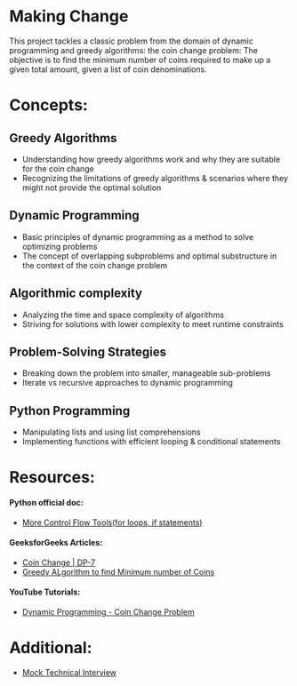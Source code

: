 # Making Change

This project tackles a classic problem from the domain of dynamic programming
and greedy algorithms: the coin change problem: The objective is to find the
minimum number of coins required to make up a given total amount, given a list
of coin denominations. 

# Concepts:

## Greedy Algorithms
- Understanding how greedy algorithms work and why they are suitable for the coin change
- Recognizing the limitations of greedy algorithms & scenarios where they might not provide the optimal solution
## Dynamic Programming
- Basic principles of dynamic programming as a method to solve optimizing problems
- The concept of overlapping subproblems and optimal substructure in the context of the coin change problem
## Algorithmic complexity
- Analyzing the time and space complexity of algorithms
- Striving for solutions with lower complexity to meet runtime constraints
## Problem-Solving Strategies
- Breaking down the problem into smaller, manageable sub-problems
- Iterate vs recursive approaches to dynamic programming
## Python Programming
- Manipulating lists and using list comprehensions
- Implementing functions with efficient looping & conditional statements

# Resources:

#### Python official doc:
- [More Control Flow Tools(for loops, if statements)](https://docs.python.org/3/tutorial/controlflow.html)
#### GeeksforGeeks Articles:
- [Coin Change | DP-7](https://www.geeksforgeeks.org/coin-change-dp-7/)
- [Greedy ALgorithm to find Minimum number of Coins](https://www.geeksforgeeks.org/greedy-algorithm-to-find-minimum-number-of-coins/)
#### YouTube Tutorials:
- [Dynamic Programming - Coin Change Problem](https://www.youtube.com/watch?v=jgiZlGzXMBw)

# Additional:
- [Mock Technical Interview](https://www.youtube.com/watch?v=9BSSIsJ-fWg)
